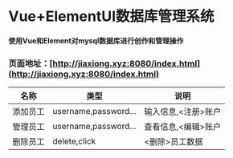 # Vue+ElementUI数据库管理系统

#### 使用Vue和Element对mysql数据库进行创作和管理操作

### 页面地址：[http://jiaxiong.xyz:8080/index.html](http://jiaxiong.xyz:8080/index.html)

<table>
    <thead>
        <tr>
            <th>名称</th>
            <th>类型</th>
            <th>说明</th>
        </tr>
    </thead>
    <tbody>
        <tr>
            <td>添加员工</td>
            <td>username,password...</td>
            <td>输入信息,<注册>账户</td>
        </tr>
         <tr>
            <td>管理员工</td>
            <td>username,password...</td>
            <td>查看信息,<编辑>账户</td>
        </tr>
        <tr>
            <td>删除员工</td>
            <td>delete,click</td>
            <td><删除>员工数据</td>
        </tr>
    </tbody>
</table>